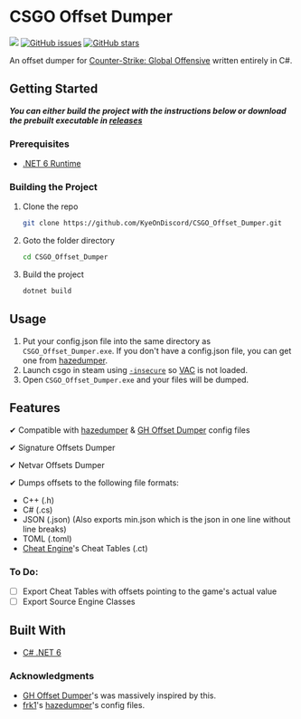 # CSGO Offset Dumper

![](https://img.shields.io/github/languages/code-size/KyeOnDiscord/CSGO_Offset_Dumper)
[![GitHub issues](https://img.shields.io/github/issues/KyeOnDiscord/CSGO_Offset_Dumper)](https://github.com/KyeOnDiscord/CSGO_Offset_Dumper/issues)
[![GitHub stars](https://img.shields.io/github/stars/KyeOnDiscord/CSGO_Offset_Dumper)](https://github.com/KyeOnDiscord/CSGO_Offset_Dumper/stargazers)


An offset dumper for [Counter-Strike: Global Offensive](https://store.steampowered.com/app/730/CounterStrike_Global_Offensive/) written entirely in C#.




## Getting Started
___You can either build the project with the instructions below or download the prebuilt executable in [releases](https://github.com/KyeOnDiscord/CSGO_Offset_Dumper/releases)___

### Prerequisites
* [.NET 6 Runtime](https://dotnet.microsoft.com/en-us/download/dotnet/6.0)

### Building the Project
1. Clone the repo
   ```sh
   git clone https://github.com/KyeOnDiscord/CSGO_Offset_Dumper.git
   ```
2. Goto the folder directory
   ```sh
   cd CSGO_Offset_Dumper
   ```
4. Build the project
   ```sh
   dotnet build
   ```
   
   
## Usage

1. Put your config.json file into the same directory as `CSGO_Offset_Dumper.exe`. If you don't have a config.json file, you can get one from [hazedumper](https://github.com/frk1/hazedumper/blob/master/config.json).
2.  Launch csgo in steam using [`-insecure`](https://guidedhacking.com/threads/how-to-bypass-vac-valve-anti-cheat-info.8125/) so [VAC](https://en.wikipedia.org/wiki/Valve_Anti-Cheat) is not loaded.
3.  Open `CSGO_Offset_Dumper.exe` and your files will be dumped.

## Features

✔ Compatible with [hazedumper](https://github.com/frk1/hazedumper/blob/master/config.json) & [GH Offset Dumper](https://guidedhacking.com/resources/guided-hacking-offset-dumper-gh-offset-dumper.51/) config files

✔ Signature Offsets Dumper

✔ Netvar Offsets Dumper

✔ Dumps offsets to the following file formats:
* C++ (.h)
* C# (.cs)
* JSON (.json) (Also exports min.json which is the json in one line without line breaks)
* TOML (.toml)
* [Cheat Engine](https://www.cheatengine.org/)'s Cheat Tables (.ct)

### To Do:

- [ ] Export Cheat Tables with offsets pointing to the game's actual value
- [ ] Export Source Engine Classes

## Built With

* [C# .NET 6](https://dotnet.microsoft.com/en-us/download/dotnet/6.0)


### Acknowledgments
* [GH Offset Dumper](https://github.com/guided-hacking/GH-Offset-Dumper)'s was massively inspired by this.
* [frk1](https://github.com/frk1)'s [hazedumper](https://github.com/frk1/hazedumper)'s config files.
